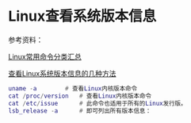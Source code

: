 # Linux查看系统版本信息

参考资料：

[Linux常用命令分类汇总](https://blog.51cto.com/longlei/1970770#:~:text=Linux%E5%B8%B8%E7%94%A8%E5%91%BD%E4%BB%A4%E5%88%86%E7%B1%BB%E6%B1%87%E6%80%BB%EF%BC%881%EF%BC%89%201%201%E3%80%81%E6%96%87%E4%BB%B6%E7%AE%A1%E7%90%86%E5%92%8C%E5%AD%97%E7%AC%A6%E5%A4%84%E7%90%86%E5%91%BD%E4%BB%A4%202%202%E3%80%81%E6%96%87%E6%9C%AC%E7%BC%96%E8%BE%91%E5%99%A8vim%E7%9A%84%E4%BD%BF%E7%94%A8%203,3%E3%80%81%E6%9D%83%E9%99%90%E7%AE%A1%E7%90%86%E5%91%BD%E4%BB%A4%204%204%E3%80%81%E7%94%A8%E6%88%B7%E7%AE%A1%E7%90%86%E5%91%BD%E4%BB%A4%205%205%E3%80%81%E6%9F%A5%E6%89%BE%E5%91%BD%E4%BB%A4%206%206%E3%80%81%E5%B8%AE%E5%8A%A9%E5%91%BD%E4%BB%A4)

[查看Linux系统版本信息的几种方法](https://www.cnblogs.com/opensmarty/p/10936315.html)

```lua
uname -a		# 查看Linux内核版本命令
cat /proc/version 	# 查看Linux内核版本命令
cat /etc/issue		# 此命令也适用于所有的Linux发行版。
lsb_release -a		# 即可列出所有版本信息：
```

‍

‍

